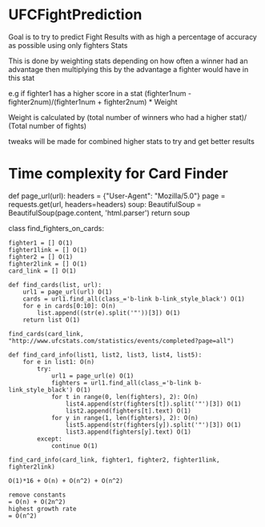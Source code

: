 # UFCFightPrediction

Goal is to try to predict Fight Results with as high a percentage of accuracy as possible using only fighters Stats

This is done by weighting stats depending on how often a winner had an advantage then multiplying this by the advantage a fighter would have in this stat

e.g if fighter1 has a higher score in a stat (fighter1num - fighter2num)/(fighter1num + fighter2num) * Weight

Weight is calculated by (total number of winners who had a higher stat)/ (Total number of fights)

tweaks will be made for combined higher stats to try and get better results

# Time complexity for Card Finder

def page_url(url):
    headers = {"User-Agent": "Mozilla/5.0"}
    page = requests.get(url, headers=headers)
    soup: BeautifulSoup = BeautifulSoup(page.content, 'html.parser')
    return soup


class find_fighters_on_cards:

    fighter1 = [] O(1)
    fighter1link = [] O(1)
    fighter2 = [] O(1)
    fighter2link = [] O(1)
    card_link = [] O(1)

    def find_cards(list, url):
        url1 = page_url(url) O(1)
        cards = url1.find_all(class_='b-link b-link_style_black') O(1)
        for e in cards[0:10]: O(n)
            list.append((str(e).split('"'))[3]) O(1)
        return list O(1)

    find_cards(card_link, "http://www.ufcstats.com/statistics/events/completed?page=all")

    def find_card_info(list1, list2, list3, list4, list5):
        for e in list1: O(n)
            try:
                url1 = page_url(e) O(1)
                fighters = url1.find_all(class_='b-link b-link_style_black') O(1)
                for t in range(0, len(fighters), 2): O(n)
                    list4.append(str(fighters[t]).split('"')[3]) O(1)
                    list2.append(fighters[t].text) O(1)
                for y in range(1, len(fighters), 2): O(n)
                    list5.append(str(fighters[y]).split('"')[3]) O(1)
                    list3.append(fighters[y].text) O(1)
            except:
                continue O(1)

    find_card_info(card_link, fighter1, fighter2, fighter1link, fighter2link)
    
    O(1)*16 + O(n) + O(n^2) + O(n^2) 
    
    remove constants
    = O(n) + O(2n^2)
    highest growth rate
    = O(n^2)
